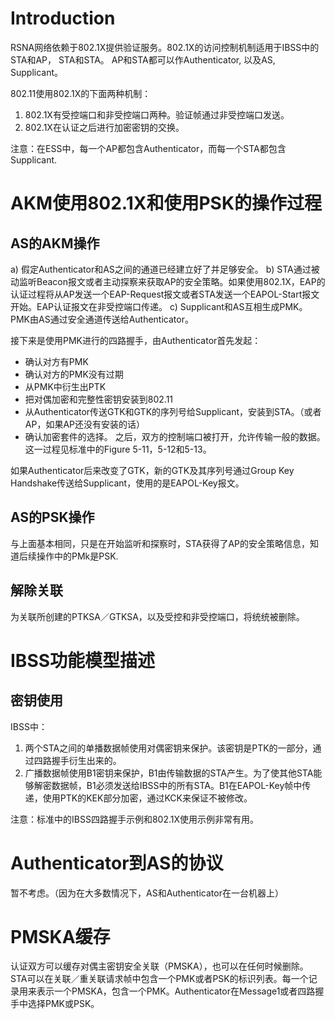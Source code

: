 # Introduction #

RSNA网络依赖于802.1X提供验证服务。802.1X的访问控制机制适用于IBSS中的STA和AP， STA和STA。 AP和STA都可以作Authenticator, 以及AS, Supplicant。

802.11使用802.1X的下面两种机制：
1. 802.1X有受控端口和非受控端口两种。验证帧通过非受控端口发送。
2. 802.1X在认证之后进行加密密钥的交换。

注意：在ESS中，每一个AP都包含Authenticator，而每一个STA都包含Supplicant.

# AKM使用802.1X和使用PSK的操作过程 #

## AS的AKM操作 ##

a) 假定Authenticator和AS之间的通道已经建立好了并足够安全。
b) STA通过被动监听Beacon报文或者主动探察来获取AP的安全策略。如果使用802.1X，EAP的认证过程将从AP发送一个EAP-Request报文或者STA发送一个EAPOL-Start报文开始。EAP认证报文在非受控端口传递。
c) Supplicant和AS互相生成PMK。PMK由AS通过安全通道传送给Authenticator。

接下来是使用PMK进行的四路握手，由Authenticator首先发起：
  * 确认对方有PMK
  * 确认对方的PMK没有过期
  * 从PMK中衍生出PTK
  * 把对偶加密和完整性密钥安装到802.11
  * 从Authenticator传送GTK和GTK的序列号给Supplicant，安装到STA。（或者AP，如果AP还没有安装的话）
  * 确认加密套件的选择。
之后，双方的控制端口被打开，允许传输一般的数据。这一过程见标准中的Figure 5-11，5-12和5-13。

如果Authenticator后来改变了GTK，新的GTK及其序列号通过Group Key Handshake传送给Supplicant，使用的是EAPOL-Key报文。

## AS的PSK操作 ##
与上面基本相同，只是在开始监听和探察时，STA获得了AP的安全策略信息，知道后续操作中的PMk是PSK.

## 解除关联 ##
为关联所创建的PTKSA／GTKSA，以及受控和非受控端口，将统统被删除。


# IBSS功能模型描述 #

## 密钥使用 ##
IBSS中：
1. 两个STA之间的单播数据帧使用对偶密钥来保护。该密钥是PTK的一部分，通过四路握手衍生出来的。
2. 广播数据帧使用B1密钥来保护，B1由传输数据的STA产生。为了使其他STA能够解密数据帧，B1必须发送给IBSS中的所有STA。B1在EAPOL-Key帧中传递，使用PTK的KEK部分加密，通过KCK来保证不被修改。

注意：标准中的IBSS四路握手示例和802.1X使用示例非常有用。

# Authenticator到AS的协议 #
暂不考虑。（因为在大多数情况下，AS和Authenticator在一台机器上）

# PMSKA缓存 #

认证双方可以缓存对偶主密钥安全关联（PMSKA），也可以在任何时候删除。
STA可以在关联／重关联请求帧中包含一个PMK或者PSK的标识列表。每一个记录用来表示一个PMSKA，包含一个PMK。Authenticator在Message1或者四路握手中选择PMK或PSK。
